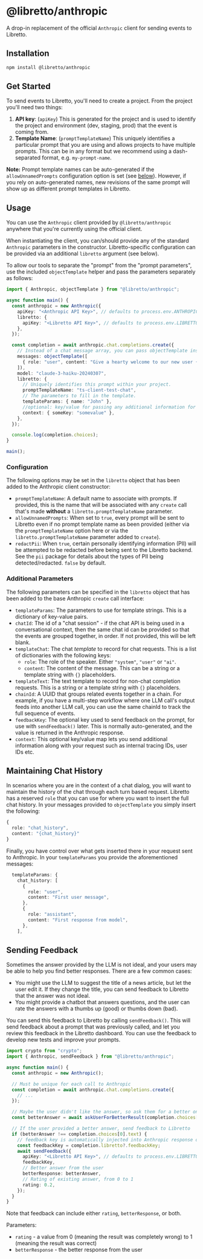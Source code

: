 # @libretto/anthropic

A drop-in replacement of the official `Anthropic` client for sending events to Libretto.

## Installation

```bash
npm install @libretto/anthropic
```

## Get Started

To send events to Libretto, you'll need to create a project. From the project you'll need two things:

1. **API key**: (`apiKey`) This is generated for the project and is used to identify the project and environment (dev, staging, prod) that the event is coming from.
2. **Template Name**: (`promptTemplateName`) This uniquely identifies a particular prompt that you are using and allows projects to have multiple prompts. This can be in any format but we recommend using a dash-separated format, e.g. `my-prompt-name`.

**Note:** Prompt template names can be auto-generated if the `allowUnnamedPrompts` configuration option is set (see [below](#configuration)). However, if you rely on auto-generated names, new revisions of the same prompt will show up as different prompt templates in Libretto.

## Usage

You can use the `Anthropic` client provided by `@libretto/anthropic` anywhere that you're currently using the official client.

When instantiating the client, you can/should provide any of the standard `Anthropic` parameters in the constructor. Libretto-specific configuration can be provided via an additional `libretto` argument (see below).

To allow our tools to separate the "prompt" from the "prompt parameters", use the included `objectTemplate` helper and pass the parameters separately as follows:

```typescript
import { Anthropic, objectTemplate } from "@libretto/anthropic";

async function main() {
  const anthropic = new Anthropic({
    apiKey: "<Anthropic API Key>", // defaults to process.env.ANTHROPIC_API_KEY
    libretto: {
      apiKey: "<Libretto API Key>", // defaults to process.env.LIBRETTO_API_KEY
    },
  });

  const completion = await anthropic.chat.completions.create({
    // Instead of a chat message array, you can pass objectTemplate instead.
    messages: objectTemplate([
      { role: "user", content: "Give a hearty welcome to our new user {name}" },
    ]),
    model: "claude-3-haiku-20240307",
    libretto: {
      // Uniquely identifies this prompt within your project.
      promptTemplateName: "ts-client-test-chat",
      // The parameters to fill in the template.
      templateParams: { name: "John" },
      //optional: key/value for passing any additional information for tracing
      context: { someKey: "somevalue" },
    },
  });

  console.log(completion.choices);
}

main();
```

### Configuration

The following options may be set in the `libretto` object that has been added to the Anthropic client constructor:

- `promptTemplateName`: A default name to associate with prompts. If provided,
  this is the name that will be associated with any `create` call that's made
  **without** a `libretto.promptTemplateName` parameter.
- `allowUnnamedPrompts`: When set to `true`, every prompt will be sent to
  Libretto even if no prompt template name as been provided (either via the
  `promptTemplateName` option here or via the `libretto.promptTemplateName`
  parameter added to `create`).
- `redactPii`: When `true`, certain personally identifying information (PII)
  will be attempted to be redacted before being sent to the Libretto backend.
  See the `pii` package for details about the types of PII being detected/redacted.
  `false` by default.

### Additional Parameters

The following parameters can be specified in the `libretto` object that has been
added to the base Anthropic `create` call interface:

- `templateParams`: The parameters to use for template strings. This is a
  dictionary of key-value pairs.
- `chatId`: The id of a "chat session" - if the chat API is being used in a
  conversational context, then the same chat id can be provided so that the
  events are grouped together, in order. If not provided, this will be left
  blank.
- `templateChat`: The chat _template_ to record for chat requests. This is a
  list of dictionaries with the following keys:
  - `role`: The role of the speaker. Either `"system"`, `"user"` or `"ai"`.
  - `content`: The content of the message. This can be a string or a template
    string with `{}` placeholders.
- `templateText`: The text template to record for non-chat completion requests.
  This is a string or a template string with `{}` placeholders.
- `chainId`: A UUID that groups related events together in a chain. For example,
  if you have a multi-step workflow where one LLM call's output feeds into another
  LLM call, you can use the same chainId to track the full sequence of events.
- `feedbackKey`: The optional key used to send feedback on the prompt, for
  use with `sendFeedback()` later. This is normally auto-generated, and the
  value is returned in the Anthropic response.
- `context`: This optional key/value map lets you send additional information
  along with your request such as internal tracing IDs, user IDs etc.

## Maintaining Chat History

In scenarios where you are in the context of a chat dialog, you will want to
maintain the history of the chat through each turn based request. Libretto has
a reserved `role` that you can use for where you want to insert the full chat
history. In your messages provided to `objectTemplate` you simply insert the
following:

```typescript
{
  role: "chat_history",
  content: "{chat_history}"
}
```

Finally, you have control over what gets inserted there in your request sent
to Anthropic. In your `templateParams` you provide the aforementioned messages:

```typescript
  templateParams: {
    chat_history: [
      {
        role: "user",
        content: "First user message",
      },
      {
        role: "assistant",
        content: "First response from model",
      },
    ],
```

## Sending Feedback

Sometimes the answer provided by the LLM is not ideal, and your users may be
able to help you find better responses. There are a few common cases:

- You might use the LLM to suggest the title of a news article, but let the
  user edit it. If they change the title, you can send feedback to Libretto
  that the answer was not ideal.
- You might provide a chatbot that answers questions, and the user can rate the
  answers with a thumbs up (good) or thumbs down (bad).

You can send this feedback to Libretto by calling `sendFeedback()`. This will
send feedback about a prompt that was previously called, and let you review
this feedback in the Libretto dashboard. You can use the feedback to develop new
tests and improve your prompts.

```typescript
import crypto from "crypto";
import { Anthropic, sendFeedback } from "@libretto/anthropic";

async function main() {
  const anthropic = new Anthropic();

  // Must be unique for each call to Anthropic
  const completion = await anthropic.chat.completions.create({
    // ...
  });

  // Maybe the user didn't like the answer, so ask them for a better one.
  const betterAnswer = await askUserForBetterResult(completion.choices[0].text);

  // If the user provided a better answer, send feedback to Libretto
  if (betterAnswer !== completion.choices[0].text) {
    // feedback key is automatically injected into Anthropic response object.
    const feedbackKey = completion.libretto?.feedbackKey;
    await sendFeedback({
      apiKey: "<Libretto API Key>", // defaults to process.env.LIBRETTO_API_KEY
      feedbackKey,
      // Better answer from the user
      betterResponse: betterAnswer,
      // Rating of existing answer, from 0 to 1
      rating: 0.2,
    });
  }
}
```

Note that feedback can include either `rating`, `betterResponse`, or both.

Parameters:

- `rating` - a value from 0 (meaning the result was completely wrong) to 1 (meaning the result was correct)
- `betterResponse` - the better response from the user
